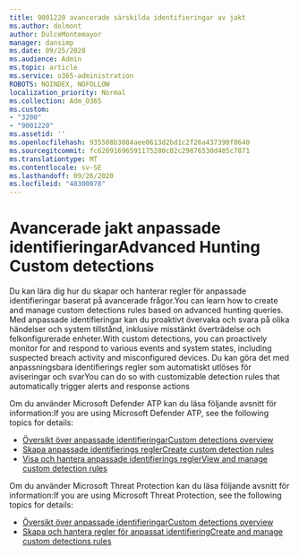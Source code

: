 ```yaml
---
title: 9001220 avancerade särskilda identifieringar av jakt
ms.author: dolmont
author: DulceMontemayor
manager: dansimp
ms.date: 09/25/2020
ms.audience: Admin
ms.topic: article
ms.service: o365-administration
ROBOTS: NOINDEX, NOFOLLOW
localization_priority: Normal
ms.collection: Adm_O365
ms.custom:
- "3200"
- "9001220"
ms.assetid: ''
ms.openlocfilehash: 935508b3084aee0613d2bd1c2f26a437390f8640
ms.sourcegitcommit: fc62091696591175280c02c29876530d485c7871
ms.translationtype: MT
ms.contentlocale: sv-SE
ms.lasthandoff: 09/26/2020
ms.locfileid: "48300078"
---
```

# <a name="advanced-hunting-custom-detections"></a><span data-ttu-id="b9451-102">Avancerade jakt anpassade identifieringar</span><span class="sxs-lookup"><span data-stu-id="b9451-102">Advanced Hunting Custom detections</span></span>

<span data-ttu-id="b9451-103">Du kan lära dig hur du skapar och hanterar regler för anpassade identifieringar baserat på avancerade frågor.</span><span class="sxs-lookup"><span data-stu-id="b9451-103">You can learn how to create and manage custom detections rules based on advanced hunting queries.</span></span> <span data-ttu-id="b9451-104">Med anpassade identifieringar kan du proaktivt övervaka och svara på olika händelser och system tillstånd, inklusive misstänkt överträdelse och felkonfigurerade enheter.</span><span class="sxs-lookup"><span data-stu-id="b9451-104">With custom detections, you can proactively monitor for and respond to various events and system states, including suspected breach activity and misconfigured devices.</span></span> <span data-ttu-id="b9451-105">Du kan göra det med anpassningsbara identifierings regler som automatiskt utlöses för aviseringar och svar</span><span class="sxs-lookup"><span data-stu-id="b9451-105">You can do so with customizable detection rules that automatically trigger alerts and response actions</span></span>
  
<span data-ttu-id="b9451-106">Om du använder Microsoft Defender ATP kan du läsa följande avsnitt för information:</span><span class="sxs-lookup"><span data-stu-id="b9451-106">If you are using Microsoft Defender ATP, see the following topics for details:</span></span> 
- [<span data-ttu-id="b9451-107">Översikt över anpassade identifieringar</span><span class="sxs-lookup"><span data-stu-id="b9451-107">Custom detections overview</span></span>](https://docs.microsoft.com/windows/security/threat-protection/microsoft-defender-atp/overview-custom-detections)
- [<span data-ttu-id="b9451-108">Skapa anpassade identifierings regler</span><span class="sxs-lookup"><span data-stu-id="b9451-108">Create custom detection rules</span></span>](https://docs.microsoft.com/windows/security/threat-protection/microsoft-defender-atp/custom-detection-rules)
- [<span data-ttu-id="b9451-109">Visa och hantera anpassade identifierings regler</span><span class="sxs-lookup"><span data-stu-id="b9451-109">View and manage custom detection rules</span></span>](https://docs.microsoft.com/windows/security/threat-protection/microsoft-defender-atp/custom-detections-manage)

<span data-ttu-id="b9451-110">Om du använder Microsoft Threat Protection kan du läsa följande avsnitt för information:</span><span class="sxs-lookup"><span data-stu-id="b9451-110">If you are using Microsoft Threat Protection, see the following topics for details:</span></span> 
- [<span data-ttu-id="b9451-111">Översikt över anpassade identifieringar</span><span class="sxs-lookup"><span data-stu-id="b9451-111">Custom detections overview</span></span>](https://docs.microsoft.com/microsoft-365/security/mtp/custom-detections-overview)
- [<span data-ttu-id="b9451-112">Skapa och hantera regler för anpassat identifiering</span><span class="sxs-lookup"><span data-stu-id="b9451-112">Create and manage custom detections rules</span></span>](https://docs.microsoft.com/microsoft-365/security/mtp/custom-detection-rules)
